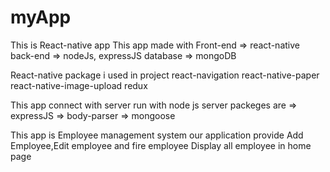 # myApp
This is React-native app 
This app made with 
Front-end => react-native
back-end => nodeJs, expressJS
database => mongoDB

React-native package i used in project 
react-navigation 
react-native-paper
react-native-image-upload
redux



This app connect with server run with node js 
server packeges are
=> expressJS
=> body-parser
=> mongoose 

This app is Employee management system 
our application provide Add Employee,Edit employee and fire employee 
Display all employee in home page 

